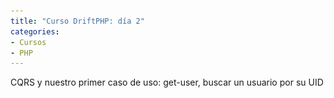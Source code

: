 ```yaml
---
title: "Curso DriftPHP: día 2"
categories:
- Cursos
- PHP
---
```


CQRS y nuestro primer caso de uso: get-user, buscar un usuario por su UID

<!-- more ->

## Notas tomadas

En lugar de hablar mucho sobre Docker, hemos estado hablando sobre CQRS y cómo
comenzar a trabajar con DriftPHP

Comenzamos clonando el proyecto [skeleton](https://github.com/driftphp/skeleton)

O también podemos comenzar creándolo con `composer`

```
composer create-project drift/skeleton -sdev
```

Ese comando clona el proyecto e instala las dependencias. Aquí ya he comenzado
a tener problemas, que luego he conseguido solucionar trabajando de una forma
un poco diferente con Docker: 
[Problemas ejecutando DriftPHP en Windows](https://github.com/rchavarria/driftphp-skeleton/blob/master/docs/running-project-on-windows.md)

### CQRS

Es una arquitectura estructural, que te condiciona todo

Suele haber código más redundante, suele haber código igual, pero que no es el
mismo, por lo que no está totalmente duplicado, y no puedes hacer abstracciones

Te obliga a dividir tu API en endpoints de escritura (comandos) y de lectura
(queries)

![CQRS](../assets/images/2020/cqrs.jpg)

Para pasar del framework al Dominio (o Aplicación casi, porque al final, tu
Aplicación es tuya, es tu Dominio), es a través de un pipe, a través del 
command-bus o del query-bus

Lo único que se inyecta en los controladores son esos buses, nada de inyectar
servicios

Al otro lado del pipe, en nuestro dominio, tendremos query y command handlers,
la única forma de entrar en nuestro dominio es a través de estos handler,
llamándolos con queries y comandos

Hay una relación 1 a 1, 1 comando => 1 command handler, no puede haber command
sin su handler

¿Qué diferencia hay entre un command-bus y event-bus? En un command-bus, debe de
haber una relación 1-1, en un event-bus, puede haber varios listeners para un único
evento

Cada caso de uso necesita:

- value object: los datos que necesita
- command/query

CQRS genera muchas más clases, pero ayuda mucho (y mucho) a testear los casos de
uso

Otra ventaja de usar estos buses es que tengo un único punto por donde pasan
todos los datos, todas las peticiones, todo. Estos buses son un punto muy
bueno para tener *middelwares* (autorización, logging,...)

Como los comandos no necesitan devolver repuestas, lo que puedes hacer es
encolarlos y terminar la petición, porque lo encolas y te olvidas

Ya vimos ayer que CQRS y promesas... ya no hace falta encolar porque ya no es
bloqueante...

El recurso más disputado en un thread de PHP es la CPU, si tenemos casos de uso
que son muy intensos en uso de CPU, podemos estar fastidiando a otros casos de 
uso, pero con CQRS podemos hacer que estos casos de uso sean asíncronos, que se
ejecuten a parte

## Práctica: añadir una ruta para buscar un usuario por su UID

Vamos a necesitar command y query bus en nuestro proyecto. Añadimos la dependencia
en `composer.json`:

```
"require": {
  "drift/command-bus-bundle": "*"
},
```

Activar el bundle. Para ello, hay que modificar el fichero de configuración
`/Drift/config/bundles.php`:

```
return [
  //...
  Drift\CommandBus\CommandBusBundle::class => [ 'all' => true ]
];
```

Como está activado el autowiring, ya podremos inyectar los buses en nuestros
controladores.

Podemos ver las clases que pueden ser inyectadas usando la consola de Symfony:

```
bin/console debug:container
```

Nuestro primer caso de uso, buscar un usuario por su UID.

Añadimos una nueva ruta en `/Drift/config/routes.yml`:

```
get_user:
  path: /users/{uid}
  controller: App\Controller\GetUserController
```

Añadimos el controlador en `src/Controller/GetUserController.php`, al cual le
inyectamos el query bus en el constructor:

```
public function __construct(QueryBus $bus) {
  $this->bus = $bus;
}
```

Necesitamos una query, y un query handler.

La query, `src/Domain/Query/GetUser.php` es simplemente una clase con los datos
que vamos a necesitar para buscar el usuario.

La query handler, `src/Domain/QueryHandler/GetUserHandler.php`, tiene un método
`handle`, que acepta una query `GetUser` y devolverá el usuario encontrado.
Por ahora, devolverá simplemente una estructura de datos muy básica.

En el controller, enviaremos la query a través del query bus, *preguntando* que
alguien la gestione y nos devuelva un resultado. Recuerda que todo es asíncrono,
y que debemos usar promesas. En `GetUserController`:

```
public function __invoke(Request $request) {
  $uid = $request->get('uid');

  return $this->bus
    ->ask(new GetUser($uid))
    ->then(function ($user) {
      return new JsonResponse($user, 200);
    });
}
```

1. Recupero el parámetro `uid`
2. A través del query bus, envío (`ask`) la query `GetUser`
3. El resultado es una promesa, que se resolverá con el resultado del query
handler
4. Una vez tengamos ese resultado, podremos generar la respuesta
3. El controller devuelve una cadena de promesas, que comienza con la promesa
devuelta por el query bus, y que vamos encadenando con otras promesas hasta que
la última se resolverá en una `Response`. 

Llegado a este punto, tengo una excepción, *no se encuentra el handler*.

```
[critical] Uncaught PHP Exception Drift\CommandBus\Exception\MissingHandlerException: "" at /var/www/vendor/drift/command-bus-bundle/Middleware/HandlerMiddleware.php line 63

500 GET    /users/1234 (341 ms | 21 MB) - 
```

Mirando la documentación de DriftPHP, en la parte de 
[cómo usar QueryBus](https://driftphp.io/#/?id=query-bus), parece ser que hay
que configurar el servicio, hay que indicar dónde están los handlers para el
query bus.

Modifico `/Drift/config/services.yml`:

```
services:
    _defaults:
        autowire: true
        autoconfigure: true
        public: true

    # Controllers
    # ...

    # Query handlers
    Domain\QueryHandler\:
        resource : "%app_path%/src/Domain/QueryHandler"
        tags:
            - 'query_handler'
```

Hay que tener cuidado con el namespace, `Domain\QueryHandler`, y la ruta del
`resource`.

Con todo esto, ejecuto el server y puedo hacer peticiones para buscar usuarios:

```
$ curl -s localhost:8000/users/1234
{"uid":"1234"}
$ curl -s localhost:8000/users/my-uid
{"uid":"my-uid"}
$ curl -s localhost:8000/users/ruben
{"uid":"ruben"}
```

## Preguntas

- `tactician` ¿para qué se usa? tactician-bundle,... parece que permite crear
buses, command-bus, query-bus,...

## Recursos

- Teoría similar a la de hoy: https://www.youtube.com/watch?v=3o9bOuJt56k
- Lista de vídeos sobre ReactPHP: https://www.youtube.com/playlist?list=PLKIEFFgNQYpVmUAKUjT_BRYYOdMHwGt0v
- [Fowler y CQRS](https://martinfowler.com/bliki/CQRS.html)
- [Mis problemas ejecutando DriftPHP en Windows](https://github.com/rchavarria/driftphp-skeleton/blob/master/docs/running-project-on-windows.md)
- [Cómo usar QueryBus en DriftPHP](https://driftphp.io/#/?id=query-bus)
- [Código de mi práctica](https://github.com/rchavarria/driftphp-skeleton/tree/get-user)
- [Proyecto skeleton de DriftPHP](https://github.com/driftphp/skeleton)
